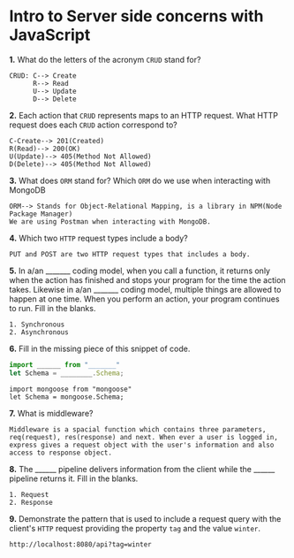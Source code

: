 # Intro to Server side concerns with JavaScript

**1.** What do the letters of the acronym `CRUD` stand for?
<!-- enter you answer in the space below -->
```
CRUD: C--> Create 
      R--> Read
      U--> Update
      D--> Delete
```
**2.** Each action that `CRUD` represents maps to an HTTP request. What HTTP request does each `CRUD` action correspond to?
<!-- enter you answer in the space below -->
```
C-Create--> 201(Created)
R(Read)--> 200(OK)
U(Update)--> 405(Method Not Allowed)
D(Delete)--> 405(Method Not Allowed)
```
**3.** What does `ORM` stand for? Which `ORM` do we use when interacting with MongoDB
<!-- enter you answer in the space below -->
```
ORM--> Stands for Object-Relational Mapping, is a library in NPM(Node Package Manager)
We are using Postman when interacting with MongoDB.
```
**4.** Which two `HTTP` request types include a body?
<!-- enter you answer in the space below -->
```
PUT and POST are two HTTP request types that includes a body.

```
**5.** In a/an _______ coding model, when you call a function, it returns only when the action has finished and stops your program for the time the action takes. Likewise in a/an _______ coding model, multiple things are allowed to happen at one time. When you perform an action, your program continues to run.  Fill in the blanks.
<!-- enter you answer in the space below -->
```
1. Synchronous
2. Asynchronous
```

**6.** Fill in the missing piece of this snippet of code.
```js
import ______ from "_______"
let Schema = ________.Schema;
```
<!-- enter you answer in the space below -->
```
import mongoose from "mongoose"
let Schema = mongoose.Schema;
```
**7.** What is middleware?
<!-- enter you answer in the space below -->
```
Middleware is a spacial function which contains three parameters, req(request), res(response) and next. When ever a user is logged in, express gives a request object with the user's information and also access to response object.

```
**8.** The ______ pipeline delivers information from the client while the ______ pipeline returns it. Fill in the blanks. 
<!-- enter you answer in the space below -->
```
1. Request
2. Response
```
**9.** 
Demonstrate the pattern that is used to include a request query with the client's `HTTP` request providing the property `tag` and the value `winter`.
<!-- enter you answer in the space below -->
```
http://localhost:8080/api?tag=winter
```